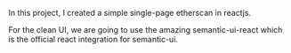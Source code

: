 In this project, I created a simple single-page etherscan in reactjs. 

For the clean UI, we are going to use the amazing  semantic-ui-react which is the official react integration for semantic-ui.